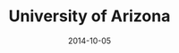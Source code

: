 ---
title: University of Arizona
date: "2014-10-05"
end: "2014-12-08"
location: Tuscon, AZ
credit: Stephen Kobourov
images: [image01-lg.jpg, image02-lg.jpg, image03-lg.jpg]
thumbs: [image01-thb.jpg, image02-thb.jpg, image03-thb.jpg]
---